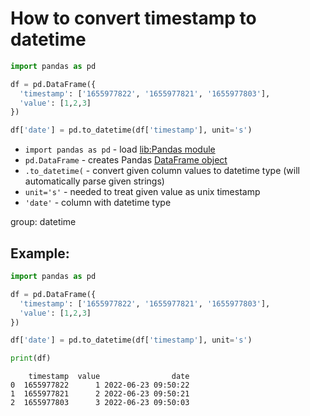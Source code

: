 # How to convert timestamp to datetime

```python
import pandas as pd

df = pd.DataFrame({
  'timestamp': ['1655977822', '1655977821', '1655977803'],
  'value': [1,2,3]
})

df['date'] = pd.to_datetime(df['timestamp'], unit='s')

```

- `import pandas as pd` - load [lib:Pandas module](/python-pandas/how-to-install-pandas)
- `pd.DataFrame` - creates Pandas [DataFrame object](https://pandas.pydata.org/docs/reference/api/pandas.DataFrame.html)
- `.to_datetime(` - convert given column values to datetime type (will automatically parse given strings)
- `unit='s'` - needed to treat given value as unix timestamp
- `'date'` - column with datetime type

group: datetime

## Example: 
```python
import pandas as pd

df = pd.DataFrame({
  'timestamp': ['1655977822', '1655977821', '1655977803'],
  'value': [1,2,3]
})

df['date'] = pd.to_datetime(df['timestamp'], unit='s')

print(df)
```
```
    timestamp  value                date
0  1655977822      1 2022-06-23 09:50:22
1  1655977821      2 2022-06-23 09:50:21
2  1655977803      3 2022-06-23 09:50:03

```

